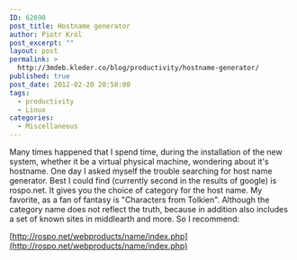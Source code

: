 ```yaml
---
ID: 62690
post_title: Hostname generator
author: Piotr Król
post_excerpt: ""
layout: post
permalink: >
  http://3mdeb.kleder.co/blog/productivity/hostname-generator/
published: true
post_date: 2012-02-20 20:58:00
tags:
  - productivity
  - Linux
categories:
  - Miscellaneous
---
```

Many times happened that I spend time, during the installation of the new system, whether it be a virtual physical machine, wondering about it's hostname. One day I asked myself the trouble searching for host name generator. Best I could find (currently second in the results of google) is rospo.net. It gives you the choice of category for the host name. My favorite, as a fan of fantasy is "Characters from Tolkien". Although the category name does not reflect the truth, because in addition also includes a set of known sites in middlearth and more. So I recommend:  

  [http://rospo.net/webproducts/name/index.php](http://rospo.net/webproducts/name/index.php)